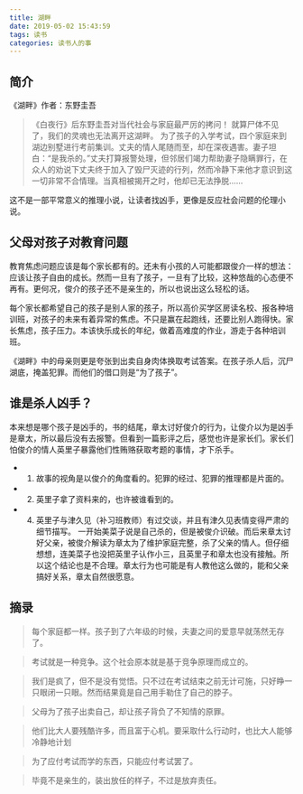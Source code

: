 ```yaml
---
title: 湖畔
date: 2019-05-02 15:43:59
tags: 读书
categories: 读书人的事
---
```


## 简介
《湖畔》作者：东野圭吾

> 《白夜行》后东野圭吾对当代社会与家庭最严厉的拷问！
> 就算尸体不见了，我们的灵魂也无法离开这湖畔。
> 为了孩子的入学考试，四个家庭来到湖边别墅进行考前集训。丈夫的情人尾随而至，却在深夜遇害。妻子坦白：“是我杀的。”丈夫打算报警处理，但邻居们竭力帮助妻子隐瞒罪行，在众人的劝说下丈夫终于加入了毁尸灭迹的行列，然而冷静下来他才意识到这一切非常不合情理。当真相被揭开之时，他却已无法挣脱……

<!-- more -->

这不是一部平常意义的推理小说，让读者找凶手，更像是反应社会问题的伦理小说。

## 父母对孩子对教育问题
教育焦虑问题应该是每个家长都有的。还未有小孩的人可能都跟俊介一样的想法：应该让孩子自由的成长。然而一旦有了孩子，一旦有了比较，这种悠哉的心态便不再有。更何况，俊介的孩子还不是亲生的，所以也说出这么轻松的话。

每个家长都希望自己的孩子是别人家的孩子，所以高价买学区房读名校、报各种培训班，对孩子的未来有着异常的焦虑。不只是赢在起跑线，还要比别人跑得快。家长焦虑，孩子压力。本该快乐成长的年纪，做着高难度的作业，游走于各种培训班。

《湖畔》中的母亲则更是夸张到出卖自身肉体换取考试答案。在孩子杀人后，沉尸湖底，掩盖犯罪。而他们的借口则是“为了孩子”。

## 谁是杀人凶手？
本来想是哪个孩子是凶手的，书的结尾，章太讨好俊介的行为，让俊介以为是凶手是章太，所以最后没有去报警。但看到一篇影评之后，感觉也许是家长们。家长们怕俊介的情人英里子暴露他们性贿赂获取考题的事情，才下杀手。
* 1. 故事的视角是以俊介的角度看的。犯罪的经过、犯罪的推理都是片面的。
* 2. 英里子拿了资料来的，也许被谁看到的。
* 4. 英里子与津久见（补习班教师）有过交谈，并且有津久见表情变得严肃的细节描写。
一开始美菜子说是自己杀的，但是被俊介识破。而后来章太讨好父亲，被俊介解读为章太为了维护家庭完整，杀了父亲的情人。但仔细想想，连美菜子也没把英里子认作小三，且英里子和章太也没有接触。所以这个结论也是不合理。章太行为也可能是有人教他这么做的，能和父亲搞好关系，章太自然很愿意。

## 摘录
> 每个家庭都一样。孩子到了六年级的时候，夫妻之间的爱意早就荡然无存了。

> 考试就是一种竞争。这个社会原本就是基于竞争原理而成立的。

> 我们是疯了，但不是没有觉悟。只不过在考试结束之前无计可施，只好睁一只眼闭一只眼。然而结果竟是自己用手勒住了自己的脖子。

> 父母为了孩子出卖自己，却让孩子背负了不知情的原罪。

> 他们比大人要残酷许多，而且富于心机。要采取什么行动时，也比大人能够冷静地计划

> 为了应付考试而学的东西，只能应付考试罢了。

> 毕竟不是亲生的，装出放任的样子，不过是放弃责任。

